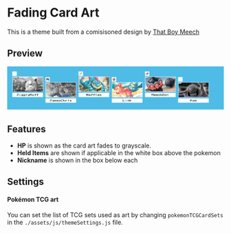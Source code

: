 # Fading Card Art
This is a theme built from a comisisoned design by [That Boy Meech](https://twitter.com/ThatBoyMeech_)


## Preview
![Preview of the Fading Card Art Theme](assets/preview.png)

## Features
 - **HP** is shown as the card art fades to grayscale.
 - **Held Items** are shown if applicable in the white box above the pokemon
 - **Nickname** is shown in the box below each

## Settings

#### Pokémon TCG art
You can set the list of TCG sets used as art by changing `pokemonTCGCardSets` in the `./assets/js/themeSettings.js` file.